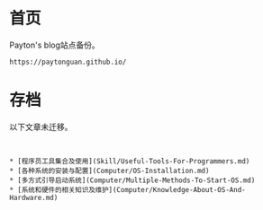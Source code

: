 # 首页

Payton's blog站点备份。

```
https://paytonguan.github.io/
```

# 存档

以下文章未迁移。

```


* [程序员工具集合及使用](Skill/Useful-Tools-For-Programmers.md)
* [各种系统的安装与配置](Computer/OS-Installation.md)
* [多方式引导启动系统](Computer/Multiple-Methods-To-Start-OS.md)
* [系统和硬件的相关知识及维护](Computer/Knowledge-About-OS-And-Hardware.md)



```

